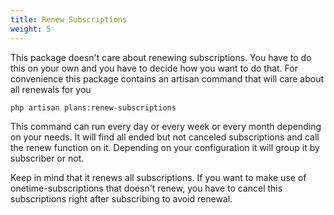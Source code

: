 ```yaml
---
title: Renew Subscriptions
weight: 5
---
```


This package doesn't care about renewing subscriptions. You have to do this on your own and you have to decide how 
you want to do that. For convenience this package contains an artisan command that will care about all renewals for you

```bash 
php artisan plans:renew-subscriptions
```

This command can run every day or every week or every month depending on your needs. It will find all ended but not
canceled subscriptions and call the renew function on it. Depending on your configuration it will group it by 
subscriber or not. 

Keep in mind that it renews all subscriptions. If you want to make use of onetime-subscriptions that doesn't renew,
you have to cancel this subscriptions right after subscribing to avoid renewal. 
